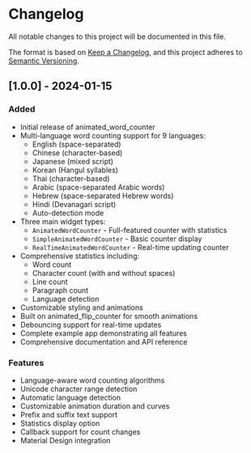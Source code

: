 # Changelog

All notable changes to this project will be documented in this file.

The format is based on [Keep a Changelog](https://keepachangelog.com/en/1.0.0/),
and this project adheres to [Semantic Versioning](https://semver.org/spec/v2.0.0.html).

## [1.0.0] - 2024-01-15

### Added

- Initial release of animated_word_counter
- Multi-language word counting support for 9 languages:
  - English (space-separated)
  - Chinese (character-based)
  - Japanese (mixed script)
  - Korean (Hangul syllables)
  - Thai (character-based)
  - Arabic (space-separated Arabic words)
  - Hebrew (space-separated Hebrew words)
  - Hindi (Devanagari script)
  - Auto-detection mode
- Three main widget types:
  - `AnimatedWordCounter` - Full-featured counter with statistics
  - `SimpleAnimatedWordCounter` - Basic counter display
  - `RealTimeAnimatedWordCounter` - Real-time updating counter
- Comprehensive statistics including:
  - Word count
  - Character count (with and without spaces)
  - Line count
  - Paragraph count
  - Language detection
- Customizable styling and animations
- Built on animated_flip_counter for smooth animations
- Debouncing support for real-time updates
- Complete example app demonstrating all features
- Comprehensive documentation and API reference

### Features

- Language-aware word counting algorithms
- Unicode character range detection
- Automatic language detection
- Customizable animation duration and curves
- Prefix and suffix text support
- Statistics display option
- Callback support for count changes
- Material Design integration
